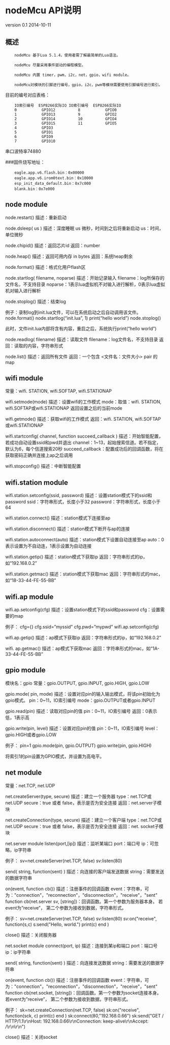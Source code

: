 nodeMcu API说明
=======
version 0.1 2014-10-11

概述
------
		nodeMcu 基于Lua 5.1.4，使用者需了解最简单的Lua语法。

		nodeMcu 尽量采用事件驱动的编程模型。

		nodeMcu 内置 timer，pwm，i2c，net，gpio，wifi module。

		nodeMcu对模块的引脚进行编号，gpio，i2c，pwm等模块需要使用引脚编号进行索引。

目前的编号对应表格：

		IO索引编号	ESP8266实际IO	IO索引编号	ESP8266实际IO
		0			GPIO12			8			GPIO0
		1			GPIO13			9			GPIO2
		2			GPIO14			10			GPIO4
		3			GPIO15			11			GPIO5
		4			GPIO3		
		5			GPIO1		
		6			GPIO9		
		7			GPIO10		

串口波特率74880

###固件烧写地址：

		eagle.app.v6.flash.bin：0x00000
		eagle.app.v6.irom0text.bin：0x10000
		esp_init_data_default.bin：0x7c000
		blank.bin：0x7e000


node module
------
node.restart()
描述：重新启动

node.dsleep( us )
描述：深度睡眠 us 微秒，时间到之后将重新启动
us：时间，单位微秒

node.chipid() 
描述：返回芯片id
返回：number

node.heap()
描述：返回可用内存 in bytes
返回：系统heap剩余

node.format()
描述：格式化用户flash区

node.startlog( filename, noparse)
描述：开始记录输入
filename：log所保存的文件名，不支持目录
noparse：1表示lua虚拟机不对输入进行解析，0表示lua虚拟机对输入进行解析

node.stoplog()
描述：结束log

例子：录制log到init.lua文件，可以在系统启动之后自动调用该文件。
		node.format()
		node.startlog(“init.lua”, 1)
		print(“hello world”)
		node.stoplog()

此时，文件init.lua内部将含有内容，重启之后，系统执行print(“hello world”)

node.readlog( filename) 
描述：读取文件
filename：log文件名，不支持目录
返回：读取的内容，字符串形式

node.list()
描述：返回所有文件
返回：一个包含 <文件名：文件大小> pair 的map

wifi module
-----------

常量：wifi. STATION, wifi.SOFTAP, wifi.STATIONAP

wifi.setmode(mode)
描述：设置wifi的工作模式
mode：取值：wifi. STATION, wifi.SOFTAP或wifi.STATIONAP
返回设置之后的当前mode

wifi.getmode()
描述：获取wifi的工作模式
返回：wifi. STATION, wifi.SOFTAP或wifi.STATIONAP

wifi.startconfig( channel, function succeed_callback )
描述：开始智能配置，若成功自动设置ssid和pwd并退出
channel：1~13，起始搜索信道。若不指定，默认为6，每个信道搜索20秒
succeed_callback：配置成功后的回调函数，将在获取密码正确并连接上ap之后调用

wifi.stopconfig()
描述：中断智能配置

wifi.station module
-----------------
wifi.station.setconfig(ssid, password)
描述：设置station模式下的ssid和password
ssid：字符串形式，长度小于32
password：字符串形式，长度小于64

wifi.station.connect()
描述：station模式下连接至ap

wifi.station.disconnect()
描述：station模式下断开与ap的连接

wifi.station.autoconnect(auto)
描述：station模式下设置自动连接至ap
auto：0表示设置为不自动连，1表示设置为自动连接

wifi.station.getip()
描述：station模式下获取ip
返回：字符串形式的ip，如“192.168.0.2”

wifi.station.getmac()
描述：station模式下获取mac
返回：字符串形式的mac，如“18-33-44-FE-55-BB”

wifi.ap module
---------------
wifi.ap.setconfig(cfg)
描述：设置station模式下的ssid和password
cfg：设置需要的map

例子：
		cfg={}
		cfg.ssid=”myssid”
		cfg.pwd=”mypwd”
		wifi.ap.setconfig(cfg)

wifi.ap.getip()
描述：ap模式下获取ip
返回：字符串形式的ip，如“192.168.0.2”

wifi. ap.getmac()
描述：ap模式下获取mac
返回：字符串形式的mac，如“1A-33-44-FE-55-BB”

gpio module
-----------

模块名：gpio
常量：gpio.OUTPUT, gpio.INPUT, gpio.HIGH, gpio.LOW

gpio.mode( pin, mode) 
描述：设置对应pin的输入输出模式，将该pin初始化为gpio模式。
pin：0~11，IO索引编号
mode：gpio.OUTPUT或者gpio.INPUT

gpio.read(pin)
描述：读取对应pin的值
pin：0~11，IO索引编号
返回：0表示低，1表示高

gpio.write(pin, level)
描述：设置对应pin的值
pin：0~11，IO索引编号
level：gpio.HIGH或者gpio.LOW

例子：
		pin=1
		gpio.mode(pin, gpio.OUTPUT)
		gpio.write(pin, gpio.HIGH)

将索引1的pin设置为GPIO模式，并设置为高电平。

net module
---------------
常量：net.TCP, net.UDP

net.createServer(type, secure)
描述：建立一个服务器
type：net.TCP或 net.UDP
secure：true 或者 false，表示是否为安全连接
返回：net.server子模块

net.createConnection(type, secure)
描述：建立一个客户端
type：net.TCP或 net.UDP
secure：true 或者 false，表示是否为安全连接
返回：net. socket子模块

net.server module
listen(port,[ip])
描述：监听某端口
port：端口号
ip：可忽略，ip字符串

例子：
		sv=net.createServer(net.TCP, false)
		sv:listen(80)

send( string, function(sent) )
描述：向连接的客户端发送数据
string：需要发送的数据字符串

on(event, function cb())
描述：注册事件的回调函数
event：字符串，可为："connection"，"reconnection"，"disconnection"，"receive"，"sent"
function cb(net.server sv, [string])：回调函数。第一个参数为服务器本身。
若event为”receive”， 第二个参数为接收到数据，字符串形式。

例子：
		sv=net.createServer(net.TCP, false)
		sv:listen(80)
		sv:on("receive", function(s,c) s:send("Hello, world.") print(c) end )

close()
描述：关闭服务器

net.socket module
connect(port, ip)
描述：连接到某ip和端口
port：端口号
ip：ip字符串

send( string, function(sent) )
描述：向连接发送数据
string：需要发送的数据字符串

on(event, function cb())
描述：注册事件的回调函数
event：字符串，可为："connection"，"reconnection"，"disconnection"，"receive"，"sent"
function cb(net.socket, [string])：回调函数。第一个参数为socket连接本身。
若event为”receive”， 第二个参数为接收到数据，字符串形式。

例子：
		sk=net.createConnection(net.TCP, false)
		sk:on("receive", function(sck, c) print(c) end )
		sk:connect(80,"192.168.0.66") 
		sk:send("GET / HTTP/1.1\r\nHost: 192.168.0.66\r\nConnection: keep-alive\r\nAccept: */*\r\n\r\n")

close()
描述：关闭socket

